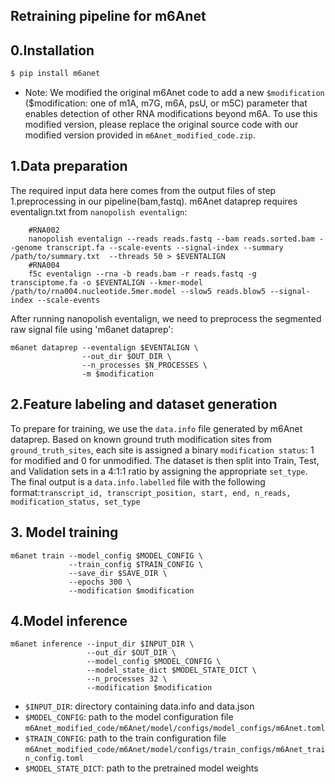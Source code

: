 ## Retraining pipeline for m6Anet
## 0.Installation
```sh
$ pip install m6anet
```
- Note: We modified the original m6Anet code to add a new `$modification` ($modification: one of m1A, m7G, m6A, psU, or m5C) parameter that enables detection of other RNA modifications beyond m6A. To use this modified version, please replace the original source code with our modified version provided in `m6Anet_modified_code.zip`.
## 1.Data preparation
The required input data here comes from the output files of step 1.preprocessing in our pipeline(bam,fastq).
m6Anet dataprep requires eventalign.txt from ``nanopolish eventalign``:
```
    #RNA002
    nanopolish eventalign --reads reads.fastq --bam reads.sorted.bam --genome transcript.fa --scale-events --signal-index --summary /path/to/summary.txt  --threads 50 > $EVENTALIGN
    #RNA004
    f5c eventalign --rna -b reads.bam -r reads.fastq -g transciptome.fa -o $EVENTALIGN --kmer-model /path/to/rna004.nucleotide.5mer.model --slow5 reads.blow5 --signal-index --scale-events
```
After running nanopolish eventalign, we need to preprocess the segmented raw signal file using 'm6anet dataprep':
```
m6anet dataprep --eventalign $EVENTALIGN \
                --out_dir $OUT_DIR \
                --n_processes $N_PROCESSES \
                -m $modification 
```
## 2.Feature labeling and dataset generation
To prepare for training, we use the `data.info` file generated by m6Anet dataprep. Based on known ground truth modification sites from `ground_truth_sites`, each site is assigned a binary `modification status`: 1 for modified and 0 for unmodified. The dataset is then split into Train, Test, and Validation sets in a 4:1:1 ratio by assigning the appropriate `set_type`. The final output is a `data.info.labelled` file with the following format:`transcript_id, transcript_position, start, end, n_reads, modification_status, set_type`
## 3. Model training
```
m6anet train --model_config $MODEL_CONFIG \
             --train_config $TRAIN_CONFIG \
             --save_dir $SAVE_DIR \
             --epochs 300 \
             --modification $modification
```
## 4.Model inference
```
m6anet inference --input_dir $INPUT_DIR \
                 --out_dir $OUT_DIR \
                 --model_config $MODEL_CONFIG \
                 --model_state_dict $MODEL_STATE_DICT \
                 --n_processes 32 \
                 --modification $modification
```
* ``$INPUT_DIR``: directory containing data.info and data.json
* ``$MODEL_CONFIG``: path to the model configuration file `m6Anet_modified_code/m6Anet/model/configs/model_configs/m6Anet.toml`
* ``$TRAIN_CONFIG``: path to the train configuration file `m6Anet_modified_code/m6Anet/model/configs/train_configs/m6Anet_train_config.toml`
* ``$MODEL_STATE_DICT``: path to the pretrained model weights
